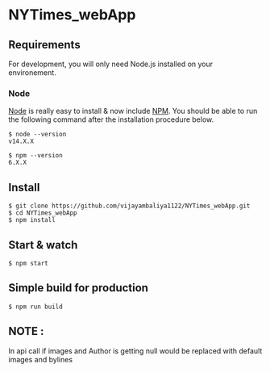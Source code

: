 # NYTimes_webApp

## Requirements

For development, you will only need Node.js installed on your environement.

### Node

[Node](http://nodejs.org/) is really easy to install & now include [NPM](https://npmjs.org/).
You should be able to run the following command after the installation procedure
below.

    $ node --version
    v14.X.X

    $ npm --version
    6.X.X

## Install

    $ git clone https://github.com/vijayambaliya1122/NYTimes_webApp.git
    $ cd NYTimes_webApp
    $ npm install


## Start & watch

    $ npm start

## Simple build for production

    $ npm run build

## NOTE :

In api call if images and Author is getting null would be replaced with default images and bylines 